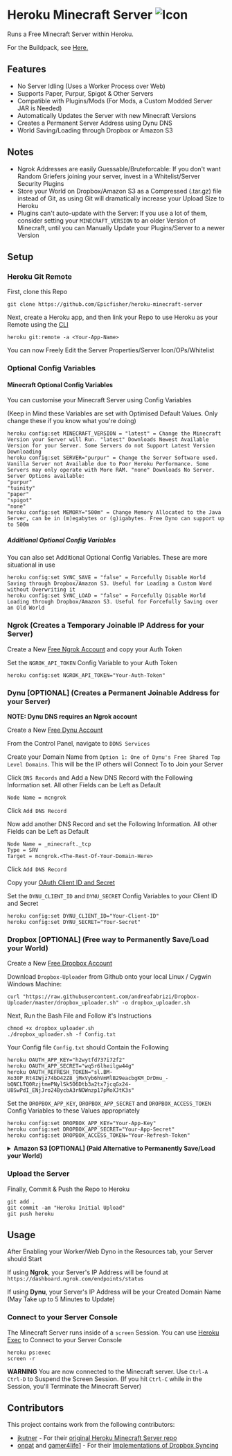 # Heroku Minecraft Server ![Icon](server-icon.png)
Runs a Free Minecraft Server within Heroku.

For the Buildpack, see [Here.](https://github.com/Epicfisher/heroku-buildpack-minecraft)

## Features

* No Server Idling (Uses a Worker Process over Web)
* Supports Paper, Purpur, Spigot & Other Servers
* Compatible with Plugins/Mods (For Mods, a Custom Modded Server JAR is Needed)
* Automatically Updates the Server with new Minecraft Versions
* Creates a Permanent Server Address using Dynu DNS
* World Saving/Loading through Dropbox or Amazon S3

## Notes

* Ngrok Addresses are easily Guessable/Bruteforcable: If you don't want Random Griefers joining your server, invest in a Whitelist/Server Security Plugins
* Store your World on Dropbox/Amazon S3 as a Compressed (.tar.gz) file instead of Git, as using Git will dramatically increase your Upload Size to Heroku
* Plugins can't auto-update with the Server: If you use a lot of them, consider setting your `MINECRAFT_VERSION` to an older Version of Minecraft, until you can Manually Update your Plugins/Server to a newer Version

## Setup

### Heroku Git Remote

First, clone this Repo

```
git clone https://github.com/Epicfisher/heroku-minecraft-server
```

Next, create a Heroku app, and then link your Repo to use Heroku as your Remote using the [CLI](https://toolbelt.heroku.com/)

```
heroku git:remote -a <Your-App-Name>
```

You can now Freely Edit the Server Properties/Server Icon/OPs/Whitelist

### Optional Config Variables

#### Minecraft Optional Config Variables

You can customise your Minecraft Server using Config Variables

(Keep in Mind these Variables are set with Optimised Default Values. Only change these if you know what you're doing)

```
heroku config:set MINECRAFT_VERSION = "latest" = Change the Minecraft Version your Server will Run. "latest" Downloads Newest Available Version for your Server. Some Servers do not Support Latest Version Downloading
heroku config:set SERVER="purpur" = Change the Server Software used. Vanilla Server not Available due to Poor Heroku Performance. Some Servers may only operate with More RAM. "none" Downloads No Server. Server Options available:
"purpur"
"tuinity"
"paper"
"spigot"
"none"
heroku config:set MEMORY="500m" = Change Memory Allocated to the Java Server, can be in (m)egabytes or (g)igabytes. Free Dyno can support up to 500m
```

##### Additional Optional Config Variables

You can also set Additional Optional Config Variables. These are more situational in use

```
heroku config:set SYNC_SAVE = "false" = Forcefully Disable World Saving through Dropbox/Amazon S3. Useful for Loading a Custom Word without Overwriting it
heroku config:set SYNC_LOAD = "false" = Forcefully Disable World Loading through Dropbox/Amazon S3. Useful for Forcefully Saving over an Old World
```

### Ngrok (Creates a Temporary Joinable IP Address for your Server)

Create a New [Free Ngrok Account](https://ngrok.com/) and copy your Auth Token

Set the `NGROK_API_TOKEN` Config Variable to your Auth Token

```
heroku config:set NGROK_API_TOKEN="Your-Auth-Token"
```

### Dynu [OPTIONAL] (Creates a Permanent Joinable Address for your Server)

**NOTE: Dynu DNS requires an Ngrok account**

Create a New [Free Dynu Account](https://dynu.com)

From the Control Panel, navigate to `DDNS Services`

Create your Domain Name from `Option 1: One of Dynu's Free Shared Top Level Domains`. This will be the IP others will Connect To to Join your Server

Click `DNS Records` and Add a New DNS Record with the Following Information set. All other Fields can be Left as Default

```
Node Name = mcngrok
```

Click `Add DNS Record`

Now add another DNS Record and set the Following Information. All other Fields can be Left as Default
```
Node Name = _minecraft._tcp
Type = SRV
Target = mcngrok.<The-Rest-Of-Your-Domain-Here>
```

Click `Add DNS Record`

Copy your [OAuth Client ID and Secret](https://www.dynu.com/ControlPanel/APICredentials)

Set the `DYNU_CLIENT_ID` and `DYNU_SECRET` Config Variables to your Client ID and Secret

```
heroku config:set DYNU_CLIENT_ID="Your-Client-ID"
heroku config:set DYNU_SECRET="Your-Secret"
```

### Dropbox [OPTIONAL] (Free way to Permanently Save/Load your World)

Create a New [Free Dropbox Account](https://www.dropbox.com/basic)

Download `Dropbox-Uploader` from Github onto your local Linux / Cygwin Windows Machine:

```
curl "https://raw.githubusercontent.com/andreafabrizi/Dropbox-Uploader/master/dropbox_uploader.sh" -o dropbox_uploader.sh
```

Next, Run the Bash File and Follow it's Instructions

```
chmod +x dropbox_uploader.sh
./dropbox_uploader.sh -f Config.txt
```

Your Config file `Config.txt` should Contain the Following

```CONFIGFILE_VERSION=2.0
heroku OAUTH_APP_KEY="h2wytfd737i72f2"
heroku OAUTH_APP_SECRET="wq5r6lheilgw44g"
heroku OAUTH_REFRESH_TOKEN="sl.BM-Xo30P_Rt4IWjz74bD42Z8_jMxVyb6hVmMlB29eacbgKM_DrDmu_-bQNCLTQ0RzjtmePNylSk5O6Dtb3a2tx7jcqGx24-U8SwPdI_ENjJro24BycbA3rNOWnzp17pMoXJtK3s"
```

Set the `DROPBOX_APP_KEY`, `DROPBOX_APP_SECRET` and `DROPBOX_ACCESS_TOKEN` Config Variables to these Values appropriately

```
heroku config:set DROPBOX_APP_KEY="Your-App-Key"
heroku config:set DROPBOX_APP_SECRET="Your-App-Secret"
heroku config:set DROPBOX_ACCESS_TOKEN="Your-Refresh-Token"
```

<details><summary><b>Amazon S3 [OPTIONAL] (Paid Alternative to Permanently Save/Load your World)</b></summary>

Create an [AWS Account](https://aws.amazon.com/) and an S3 Bucket

Configure the Bucket and set your AWS Keys to the `AWS_BUCKET`, `AWS_ACCESS_KEY` and `AWS_SECRET_KEY` Config Variables

```
heroku config:set AWS_BUCKET="Your-Bucket-Name"
heroku config:set AWS_ACCESS_KEY="Your-Access-Key"
heroku config:set AWS_SECRET_KEY="Your-Secret-Key"
```
</details>

### Upload the Server

Finally, Commit & Push the Repo to Heroku

```
git add .
git commit -am "Heroku Initial Upload"
git push heroku
```

## Usage

After Enabling your Worker/Web Dyno in the Resources tab, your Server should Start

If using **Ngrok**, your Server's IP Address will be found at `https://dashboard.ngrok.com/endpoints/status` 

If using **Dynu**, your Server's IP Address will be your Created Domain Name (May Take up to 5 Minutes to Update)

### Connect to your Server Console

The Minecraft Server runs inside of a `screen` Session. You can use [Heroku Exec](https://devcenter.heroku.com/articles/heroku-exec) to Connect to your Server Console

```
heroku ps:exec
screen -r
```

**WARNING** You are now connected to the Minecraft server. Use `Ctrl-A Ctrl-D` to Suspend the Screen Session. (If you hit `Ctrl-C` while in the Session, you'll Terminate the Minecraft Server)

## Contributors

This project contains work from the following contributors:

- [jkutner](https://github.com/jkutner) - For their [original Heroku Minecraft Server repo](https://github.com/jkutner/heroku-buildpack-minecraft)
- [onpat](https://github.com/onpat) and [gamer4life1](https://github.com/gamer4life1) - For their [Implementations of Dropbox Syncing](https://github.com/onpat/minecraftBuildpack)
